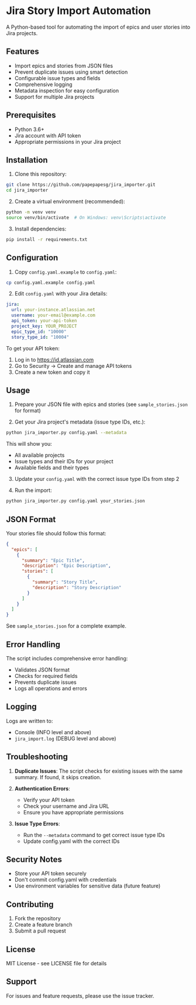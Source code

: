 # Jira Story Import Automation

A Python-based tool for automating the import of epics and user stories into Jira projects.

## Features

- Import epics and stories from JSON files
- Prevent duplicate issues using smart detection
- Configurable issue types and fields
- Comprehensive logging
- Metadata inspection for easy configuration
- Support for multiple Jira projects

## Prerequisites

- Python 3.6+
- Jira account with API token
- Appropriate permissions in your Jira project

## Installation

1. Clone this repository:
```bash
git clone https://github.com/papepapesg/jira_importer.git
cd jira_importer
```

2. Create a virtual environment (recommended):
```bash
python -m venv venv
source venv/bin/activate  # On Windows: venv\Scripts\activate
```

3. Install dependencies:
```bash
pip install -r requirements.txt
```

## Configuration

1. Copy `config.yaml.example` to `config.yaml`:
```bash
cp config.yaml.example config.yaml
```

2. Edit `config.yaml` with your Jira details:
```yaml
jira:
  url: your-instance.atlassian.net
  username: your-email@example.com
  api_token: your-api-token
  project_key: YOUR_PROJECT
  epic_type_id: "10000"
  story_type_id: "10004"
```

To get your API token:
1. Log in to https://id.atlassian.com
2. Go to Security → Create and manage API tokens
3. Create a new token and copy it

## Usage

1. Prepare your JSON file with epics and stories (see `sample_stories.json` for format)

2. Get your Jira project's metadata (issue type IDs, etc.):
```bash
python jira_importer.py config.yaml --metadata
```

This will show you:
- All available projects
- Issue types and their IDs for your project
- Available fields and their types

3. Update your `config.yaml` with the correct issue type IDs from step 2

4. Run the import:
```bash
python jira_importer.py config.yaml your_stories.json
```

## JSON Format

Your stories file should follow this format:
```json
{
  "epics": [
    {
      "summary": "Epic Title",
      "description": "Epic Description",
      "stories": [
        {
          "summary": "Story Title",
          "description": "Story Description"
        }
      ]
    }
  ]
}
```

See `sample_stories.json` for a complete example.

## Error Handling

The script includes comprehensive error handling:
- Validates JSON format
- Checks for required fields
- Prevents duplicate issues
- Logs all operations and errors

## Logging

Logs are written to:
- Console (INFO level and above)
- `jira_import.log` (DEBUG level and above)

## Troubleshooting

1. **Duplicate Issues**: The script checks for existing issues with the same summary. If found, it skips creation.

2. **Authentication Errors**: 
   - Verify your API token
   - Check your username and Jira URL
   - Ensure you have appropriate permissions

3. **Issue Type Errors**:
   - Run the `--metadata` command to get correct issue type IDs
   - Update config.yaml with the correct IDs

## Security Notes

- Store your API token securely
- Don't commit config.yaml with credentials
- Use environment variables for sensitive data (future feature)

## Contributing

1. Fork the repository
2. Create a feature branch
3. Submit a pull request

## License

MIT License - see LICENSE file for details

## Support

For issues and feature requests, please use the issue tracker.
